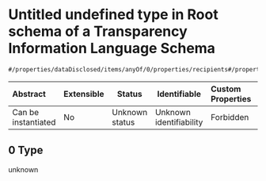 # Untitled undefined type in Root schema of a Transparency Information Language Schema

```txt
#/properties/dataDisclosed/items/anyOf/0/properties/recipients#/properties/dataDisclosed/items/anyOf/0/properties/recipients/examples/0/0
```




| Abstract            | Extensible | Status         | Identifiable            | Custom Properties | Additional Properties | Access Restrictions | Defined In                                                           |
| :------------------ | ---------- | -------------- | ----------------------- | :---------------- | --------------------- | ------------------- | -------------------------------------------------------------------- |
| Can be instantiated | No         | Unknown status | Unknown identifiability | Forbidden         | Allowed               | none                | [tilt-schema.json\*](../out/tilt-schema.json "open original schema") |

## 0 Type

unknown
